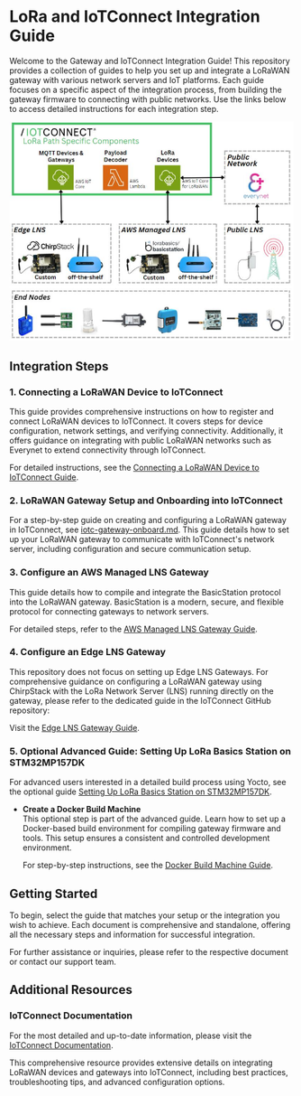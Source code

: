 
# LoRa and IoTConnect Integration Guide

Welcome to the Gateway and IoTConnect Integration Guide! This repository provides a collection of guides to help you set up and integrate a LoRaWAN gateway with various network servers and IoT platforms. Each guide focuses on a specific aspect of the integration process, from building the gateway firmware to connecting with public networks. Use the links below to access detailed instructions for each integration step.

![IoTConnect Ecosystem](img/IoTC-LoRa-eco.JPG)

## Integration Steps

### 1. Connecting a LoRaWAN Device to IoTConnect

This guide provides comprehensive instructions on how to register and connect LoRaWAN devices to IoTConnect. It covers steps for device configuration, network settings, and verifying connectivity. Additionally, it offers guidance on integrating with public LoRaWAN networks such as Everynet to extend connectivity through IoTConnect.

For detailed instructions, see the [Connecting a LoRaWAN Device to IoTConnect Guide](https://github.com/avnet-iotconnect/iotc-lora-demos/blob/master/docs/iotc-lora-device-onboard.md).

### 2. LoRaWAN Gateway Setup and Onboarding into IoTConnect

For a step-by-step guide on creating and configuring a LoRaWAN gateway in IoTConnect, see [iotc-gateway-onboard.md](https://github.com/avnet-iotconnect/iotc-lora-demos/blob/master/docs/iotc-gateway-onboard.md). This guide details how to set up your LoRaWAN gateway to communicate with IoTConnect's network server, including configuration and secure communication setup.

### 3. Configure an AWS Managed LNS Gateway

This guide details how to compile and integrate the BasicStation protocol into the LoRaWAN gateway. BasicStation is a modern, secure, and flexible protocol for connecting gateways to network servers.

For detailed steps, refer to the [AWS Managed LNS Gateway Guide](https://github.com/avnet-iotconnect/iotc-lora-demos/blob/master/docs/lora-basics-build.md).

### 4. Configure an Edge LNS Gateway

This repository does not focus on setting up Edge LNS Gateways. For comprehensive guidance on configuring a LoRaWAN gateway using ChirpStack with the LoRa Network Server (LNS) running directly on the gateway, please refer to the dedicated guide in the IoTConnect GitHub repository:

Visit the [Edge LNS Gateway Guide](https://github.com/avnet-iotconnect/iotc-lora-gateway-example).

### 5. Optional Advanced Guide: Setting Up LoRa Basics Station on STM32MP157DK

For advanced users interested in a detailed build process using Yocto, see the optional guide [Setting Up LoRa Basics Station on STM32MP157DK](https://github.com/avnet-iotconnect/iotc-lora-demos/blob/master/docs/optional-lora-basics-station.md).

-   **Create a Docker Build Machine**  
    This optional step is part of the advanced guide. Learn how to set up a Docker-based build environment for compiling gateway firmware and tools. This setup ensures a consistent and controlled development environment.
    
    For step-by-step instructions, see the [Docker Build Machine Guide](https://github.com/avnet-iotconnect/iotc-lora-demos/blob/master/docs/build-machine-docker.md).
    

## Getting Started

To begin, select the guide that matches your setup or the integration you wish to achieve. Each document is comprehensive and standalone, offering all the necessary steps and information for successful integration.

For further assistance or inquiries, please refer to the respective document or contact our support team.

## Additional Resources

### IoTConnect Documentation

For the most detailed and up-to-date information, please visit the [IoTConnect Documentation](https://docs.iotconnect.io/iotconnect/user-manuals/devices/device/lorawan/).

This comprehensive resource provides extensive details on integrating LoRaWAN devices and gateways into IoTConnect, including best practices, troubleshooting tips, and advanced configuration options.
